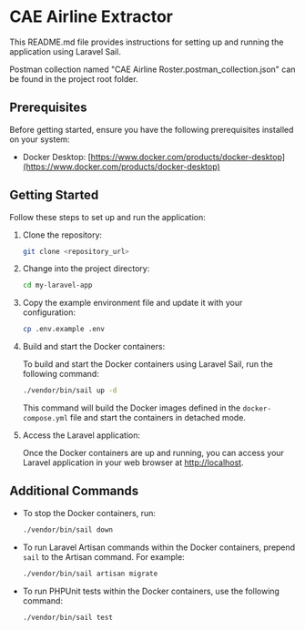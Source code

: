 # CAE Airline Extractor

This README.md file provides instructions for setting up and running the application using Laravel Sail.

Postman collection named "CAE Airline Roster.postman_collection.json" can be found in the project root folder.

## Prerequisites

Before getting started, ensure you have the following prerequisites installed on your system:

-   Docker Desktop: [https://www.docker.com/products/docker-desktop](https://www.docker.com/products/docker-desktop)

## Getting Started

Follow these steps to set up and run the application:

1. Clone the repository:

    ```bash
    git clone <repository_url>
    ```

2. Change into the project directory:

    ```bash
    cd my-laravel-app
    ```

3. Copy the example environment file and update it with your configuration:

    ```bash
    cp .env.example .env
    ```

4. Build and start the Docker containers:

    To build and start the Docker containers using Laravel Sail, run the following command:

    ```bash
    ./vendor/bin/sail up -d
    ```

    This command will build the Docker images defined in the `docker-compose.yml` file and start the containers in detached mode.

5. Access the Laravel application:

    Once the Docker containers are up and running, you can access your Laravel application in your web browser at [http://localhost](http://localhost).

## Additional Commands

-   To stop the Docker containers, run:

    ```bash
    ./vendor/bin/sail down
    ```

-   To run Laravel Artisan commands within the Docker containers, prepend `sail` to the Artisan command. For example:

    ```bash
    ./vendor/bin/sail artisan migrate
    ```

-   To run PHPUnit tests within the Docker containers, use the following command:

    ```bash
    ./vendor/bin/sail test
    ```

